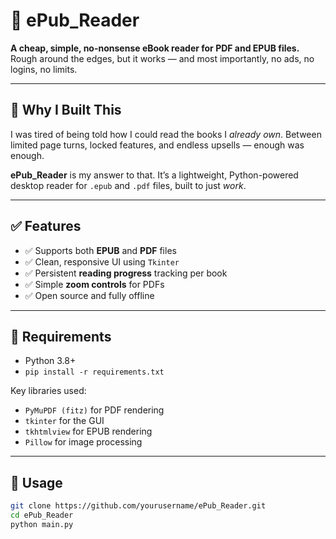 # 📖 ePub_Reader

**A cheap, simple, no-nonsense eBook reader for PDF and EPUB files.**  
Rough around the edges, but it works — and most importantly, no ads, no logins, no limits.

---

## 🚀 Why I Built This

I was tired of being told how I could read the books I *already own*. Between limited page turns, locked features, and endless upsells — enough was enough.

**ePub_Reader** is my answer to that. It’s a lightweight, Python-powered desktop reader for `.epub` and `.pdf` files, built to just *work*.

---

## ✅ Features

- ✅ Supports both **EPUB** and **PDF** files
- ✅ Clean, responsive UI using `Tkinter`
- ✅ Persistent **reading progress** tracking per book
- ✅ Simple **zoom controls** for PDFs
- ✅ Open source and fully offline

---

## 🔧 Requirements

- Python 3.8+
- `pip install -r requirements.txt`

Key libraries used:
- `PyMuPDF (fitz)` for PDF rendering
- `tkinter` for the GUI
- `tkhtmlview` for EPUB rendering
- `Pillow` for image processing

---

## 📂 Usage

```bash
git clone https://github.com/yourusername/ePub_Reader.git
cd ePub_Reader
python main.py
